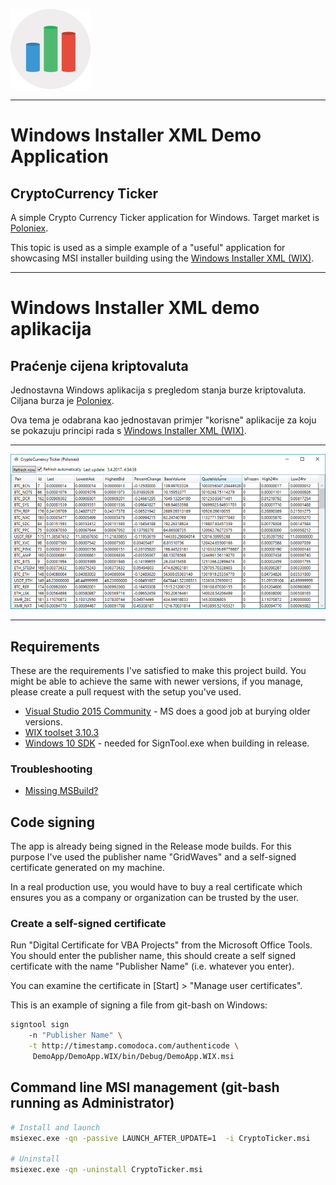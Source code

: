 ![CryptoCurrency Ticker icon](DemoApp/DemoApp.WPF/Assets/AppIcon.png)

--------------------------------------------------------------------------------

# Windows Installer XML Demo Application
## CryptoCurrency Ticker

A simple Crypto Currency Ticker application for Windows. Target market is
[Poloniex](https://www.poloniex.com).

This topic is used as a simple example of a "useful" application for showcasing
MSI installer building using the
[Windows Installer XML (WIX)](http://wixtoolset.org/).

--------------------------------------------------------------------------------

# Windows Installer XML demo aplikacija
## Praćenje cijena kriptovaluta

Jednostavna Windows aplikacija s pregledom stanja burze kriptovaluta. Ciljana
burza je [Poloniex](https://www.poloniex.com).

Ova tema je odabrana kao jednostavan primjer "korisne" aplikacije za koju se
pokazuju principi rada s [Windows Installer XML (WIX)](http://wixtoolset.org/).

--------------------------------------------------------------------------------

![CryptoCurrency Ticker app](docs/DemoApp.png)

--------------------------------------------------------------------------------

## Requirements

These are the requirements I've satisfied to make this project build. You might
be able to achieve the same with newer versions, if you manage, please create
a pull request with the setup you've used.

* [Visual Studio 2015 Community](https://www.microsoft.com/en-us/download/details.aspx?id=48146) - MS does a good job at burying older versions.
* [WIX toolset 3.10.3](http://wixtoolset.org/releases/)
* [Windows 10 SDK](https://developer.microsoft.com/en-us/windows/downloads/windows-10-sdk) - needed for SignTool.exe when
building in release.

### Troubleshooting

* [Missing MSBuild?](https://www.microsoft.com/en-us/download/confirmation.aspx?id=48159)


## Code signing

The app is already being signed in the Release mode builds. For this purpose
I've used the publisher name "GridWaves" and a self-signed certificate generated
on my machine.

In a real production use, you would have to buy a real certificate which
ensures you as a company or organization can be trusted by the user.

### Create a self-signed certificate

Run "Digital Certificate for VBA Projects" from the Microsoft Office Tools.
You should enter the publisher name, this should create a self signed
certificate with the name "Publisher Name" (i.e. whatever you enter).

You can examine the certificate in [Start] > "Manage user certificates".

This is an example of signing a file from git-bash on Windows:

```sh
signtool sign
    -n "Publisher Name" \
    -t http://timestamp.comodoca.com/authenticode \
     DemoApp/DemoApp.WIX/bin/Debug/DemoApp.WIX.msi
```

## Command line MSI management (git-bash running as Administrator)

```sh
# Install and launch
msiexec.exe -qn -passive LAUNCH_AFTER_UPDATE=1  -i CryptoTicker.msi

# Uninstall
msiexec.exe -qn -uninstall CryptoTicker.msi
```


